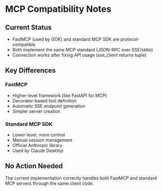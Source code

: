 # MCP Compatibility Notes

## Current Status
- FastMCP (used by GOK) and standard MCP SDK are protocol-compatible
- Both implement the same MCP standard (JSON-RPC over SSE/stdio)
- Connection works after fixing API usage (sse_client returns tuple)

## Key Differences

### FastMCP
- Higher-level framework (like FastAPI for MCP)
- Decorator-based tool definition
- Automatic SSE endpoint generation
- Simpler server creation

### Standard MCP SDK
- Lower-level, more control
- Manual session management
- Official Anthropic library
- Used by Claude Desktop

## No Action Needed
The current implementation correctly handles both FastMCP and standard MCP servers through the same client code.

